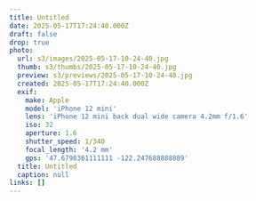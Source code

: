 ```yaml
---
title: Untitled
date: 2025-05-17T17:24:40.000Z
draft: false
drop: true
photo:
  url: s3/images/2025-05-17-10-24-40.jpg
  thumb: s3/thumbs/2025-05-17-10-24-40.jpg
  preview: s3/previews/2025-05-17-10-24-40.jpg
  created: 2025-05-17T17:24:40.000Z
  exif:
    make: Apple
    model: 'iPhone 12 mini'
    lens: 'iPhone 12 mini back dual wide camera 4.2mm f/1.6'
    iso: 32
    aperture: 1.6
    shutter_speed: 1/340
    focal_length: '4.2 mm'
    gps: '47.6798361111111 -122.247688888889'
  title: Untitled
  caption: null
links: []
---
```

